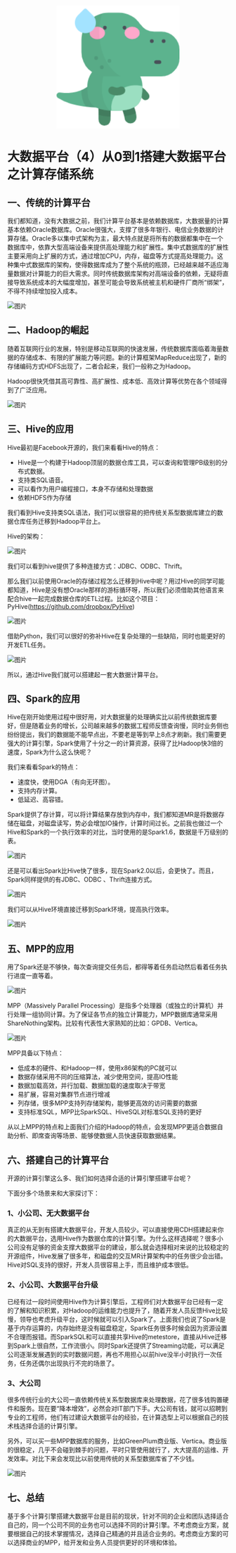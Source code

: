 <p align="center">
    <img width="280px" src="image/konglong/m4.png" >
</p>

# 大数据平台（4）从0到1搭建大数据平台之计算存储系统

## 一、传统的计算平台

我们都知道，没有大数据之前，我们计算平台基本是依赖数据库，大数据量的计算基本依赖Oracle数据库。Oracle很强大，支撑了很多年银行、电信业务数据的计算存储。Oracle多以集中式架构为主，最大特点就是将所有的数据都集中在一个数据库中，依靠大型高端设备来提供高处理能力和扩展性。集中式数据库的扩展性主要采用向上扩展的方式，通过增加CPU，内存，磁盘等方式提高处理能力。这种集中式数据库的架构，使得数据库成为了整个系统的瓶颈，已经越来越不适应海量数据对计算能力的巨大需求。同时传统数据库架构对高端设备的依赖，无疑将直接导致系统成本的大幅度增加，甚至可能会导致系统被主机和硬件厂商所“绑架”，不得不持续增加投入成本。

![图片](https://mmbiz.qpic.cn/mmbiz_png/z2DApiaibzMicibQVysPsp4ztJoQHBMcrO2nrrzicIRtnicQchPFOkgS1IxhCFnzSQZxNnicsicOmCIHcrCHAgbIBKRicnA/640?wx_fmt=png&tp=webp&wxfrom=5&wx_lazy=1&wx_co=1)

## 二、Hadoop的崛起

随着互联网行业的发展，特别是移动互联网的快速发展，传统数据库面临着海量数据的存储成本、有限的扩展能力等问题。新的计算框架MapReduce出现了，新的存储编码方式HDFS出现了，二者合起来，我们一般称之为Hadoop。



Hadoop很快凭借其高可靠性、高扩展性、成本低、高效计算等优势在各个领域得到了广泛应用。



![图片](https://mmbiz.qpic.cn/mmbiz_png/z2DApiaibzMicibQVysPsp4ztJoQHBMcrO2nWOCLSHC9YJNyvbNB9sZZ5BHL4c59jGv5bF50SIeKTSic4oRUQL5OAEA/640?wx_fmt=png&tp=webp&wxfrom=5&wx_lazy=1&wx_co=1)

## 三、Hive的应用

Hive最初是Facebook开源的，我们来看看Hive的特点：



- Hive是一个构建于Hadoop顶层的数据仓库工具，可以查询和管理PB级别的分布式数据。
- 支持类SQL语音。
- 可以看作为用户编程接口，本身不存储和处理数据
- 依赖HDFS作为存储



我们看到Hive支持类SQL语法，我们可以很容易的把传统关系型数据库建立的数据仓库任务迁移到Hadoop平台上。



Hive的架构：



![图片](https://mmbiz.qpic.cn/mmbiz_png/z2DApiaibzMicibQVysPsp4ztJoQHBMcrO2nicOANhzJ0U62XJ0JrkYh0eBaaAS7j4SSG7n99CV11AZ7WQYBL6Gl44w/640?wx_fmt=png&tp=webp&wxfrom=5&wx_lazy=1&wx_co=1)



我们可以看到hive提供了多种连接方式：JDBC、ODBC、Thrift。



那么我们以前使用Oracle的存储过程怎么迁移到Hive中呢？用过Hive的同学可能都知道，Hive是没有想Oracle那样的游标循环呀，所以我们必须借助其他语言来配合hive一起完成数据仓库的ETL过程。比如这个项目：PyHive(https://github.com/dropbox/PyHive)



![图片](https://mmbiz.qpic.cn/mmbiz_png/z2DApiaibzMicibQVysPsp4ztJoQHBMcrO2nDqvia3D75zFXHoriaCTmZ5kmhwDR7mfhr9JxIzM994YicxqEfOCx5iaDCA/640?wx_fmt=png&tp=webp&wxfrom=5&wx_lazy=1&wx_co=1)



借助Python，我们可以很好的弥补Hive在复杂处理的一些缺陷，同时也能更好的开发ETL任务。



![图片](https://mmbiz.qpic.cn/mmbiz_png/z2DApiaibzMicibQVysPsp4ztJoQHBMcrO2nONpLvqtxY6HJRwCJp4Jba90BJyasYABz843aPf6xh8UxGCbDuj2R7Q/640?wx_fmt=png&tp=webp&wxfrom=5&wx_lazy=1&wx_co=1)



所以，通过Hive我们就可以搭建起一套大数据计算平台。

## 四、Spark的应用

Hive在刚开始使用过程中很好用，对大数据量的处理确实比以前传统数据库要好，但是随着业务的增长，公司越来越多的数据工程师反馈查询慢，同时业务侧也纷纷提出，我们的数据能不能早点出，不要老是等到早上8点才刷新。我们需要更强大的计算引擎，Spark使用了十分之一的计算资源，获得了比Hadoop快3倍的速度，Spark为什么这么快呢？

我们来看看Spark的特点：

- 速度快，使用DGA（有向无环图）。
- 支持内存计算。
- 低延迟、高容错。

Spark提供了存计算，可以将计算结果存放到内存中，我们都知道MR是将数据存储在磁盘，对磁盘读写，势必会增加IO操作，计算时间过长。之前我也做过一个Hive和Spark的一个执行效率的对比，当时使用的是Spark1.6，数据是千万级别的表。



![图片](https://mmbiz.qpic.cn/mmbiz_png/z2DApiaibzMicibQVysPsp4ztJoQHBMcrO2nW6sZyQQe9gv97J3qibfo4MVcj8EK9LiaRqHWmrPTEJfbI44QfIibnLXAw/640?wx_fmt=png&tp=webp&wxfrom=5&wx_lazy=1&wx_co=1)



还是可以看出Spark比Hive快了很多，现在Spark2.0以后，会更快了。而且，Spark同样提供的有JDBC、ODBC 、Thrift连接方式。



![图片](https://mmbiz.qpic.cn/mmbiz_png/z2DApiaibzMicibQVysPsp4ztJoQHBMcrO2nAlEHcCwqZY5ohZVBMUnQKbHZ4Okibibsst7b63AibwpiaMh7iae9LBeFGJA/640?wx_fmt=png&tp=webp&wxfrom=5&wx_lazy=1&wx_co=1)



我们可以从Hive环境直接迁移到Spark环境，提高执行效率。



![图片](https://mmbiz.qpic.cn/mmbiz_png/z2DApiaibzMicibQVysPsp4ztJoQHBMcrO2nCVDalwfDC9F9Y1o9ZuW2NkjMZ4lOuBNLc4DYsKfUyWI9y5dZTwA61w/640?wx_fmt=png&tp=webp&wxfrom=5&wx_lazy=1&wx_co=1)

## 五、MPP的应用

用了Spark还是不够快，每次查询提交任务后，都得等着任务启动然后看着任务执行进度一直等着。

![图片](https://mmbiz.qpic.cn/mmbiz_png/z2DApiaibzMicicCBsSwsx38VBgntkf5QLbBoNmWpxB9dWeTjibdcHRz8piaxIPIUXibE7M4bYwBRkfoYvond2Ngs3FMA/640?wx_fmt=png&tp=webp&wxfrom=5&wx_lazy=1&wx_co=1)

MPP（Massively Parallel Processing）是指多个处理器（或独立的计算机）并行处理一组协同计算。为了保证各节点的独立计算能力，MPP数据库通常采用ShareNothing架构。比较有代表性大家熟知的比如：GPDB、Vertica。

![图片](https://mmbiz.qpic.cn/mmbiz_png/z2DApiaibzMicicCBsSwsx38VBgntkf5QLbBu8N1s76dkggs7Yw7miaPNsVeRicfIaSibTsDn21icRermicSrWegcsJ44FA/640?wx_fmt=png&tp=webp&wxfrom=5&wx_lazy=1&wx_co=1)

MPP具备以下特点：

- 低成本的硬件、和Hadoop一样，使用x86架构的PC就可以
- 数据存储采用不同的压缩算法，减少使用空间，提高IO性能
- 数据加载高效，并行加载、数据加载的速度取决于带宽
- 易扩展，容易对集群节点进行增减
- 列存储，很多MPP支持列存储架构，能够更高效的访问需要的数据
- 支持标准SQL，MPP比SparkSQL、HiveSQL对标准SQL支持的更好

从以上MPP的特点和上面我们介绍的Hadoop的特点，会发现MPP更适合数据自助分析、即席查询等场景、能够使数据人员快速获取数据结果。

## 六、搭建自己的计算平台

开源的计算引擎这么多、我们如何选择合适的计算引擎搭建平台呢？

下面分多个场景来和大家探讨下：

### 1、小公司、无大数据平台

真正的从无到有搭建大数据平台，开发人员较少。可以直接使用CDH搭建起来你的大数据平台，选用Hive作为数据仓库的计算引擎。为什么这样选择呢？很多小公司没有足够的资金支撑大数据平台的建设，那么就会选择相对来说的比较稳定的开源组件，Hive发展了很多年，和磁盘的交互MR计算架构中的任务很少会出错。Hive对SQL支持的很好，开发人员很容易上手，而且维护成本很低。

### 2、小公司、大数据平台升级

已经有过一段时间使用Hive作为计算引擎后，工程师们对大数据平台已经有一定的了解和知识积累，对Hadoop的运维能力也提升了，随着开发人员反馈Hive比较慢，领导也考虑升级平台，这时候就可以引入Spark了。上面我们也说了Spark是基于内存运算的，内存始终是没有磁盘稳定，Spark任务很多时候会因为资源设置不合理而报错。而SparkSQL和可以直接共享Hive的metestore，直接从Hive迁移到Spark上很自然，工作流很小。同时Spark还提供了Streaming功能，可以满足公司逐渐发展遇到的实时数据问题，再也不用担心以前hive没半小时执行一次任务，任务还偶尔出现执行不完的场景了。

### 3、大公司

很多传统行业的大公司一直依赖传统关系型数据库来处理数据，花了很多钱购置硬件和服务。现在要“降本增效”，必然会对IT部门下手。大公司有钱，就可以招聘到专业的工程师，他们有过建设大数据平台的经验，在计算选型上可以根据自己的技术栈选择合适的计算引擎。

另外，可以买一些MPP数据库的服务，比如GreenPlum商业版、Vertica。商业版的很稳定，几乎不会碰到棘手的问题，平时只管使用就行了，大大提高的运维、开发效率。对比下来会发现比以前使用传统的关系型数据库省了不少钱。



![图片](https://mmbiz.qpic.cn/mmbiz_png/z2DApiaibzMicicCBsSwsx38VBgntkf5QLbBVRjZBZcSeK3LhNnwmGjhs93IS0oxgAcKBibkCPlAZ0dlFspiaXsnicaOA/640?wx_fmt=png&tp=webp&wxfrom=5&wx_lazy=1&wx_co=1)

## 七、总结

基于多个计算引擎搭建大数据平台是目前的现状，针对不同的企业和团队选择适合自己的，同一个公司不同的业务也可以选择不同的计算引擎。不考虑商业方案，就要根据自己的技术掌握情况，选择自己精通的并且适合业务的。考虑商业方案的可以选择商业的MPP，给开发和业务人员提供更好的环境和体验。